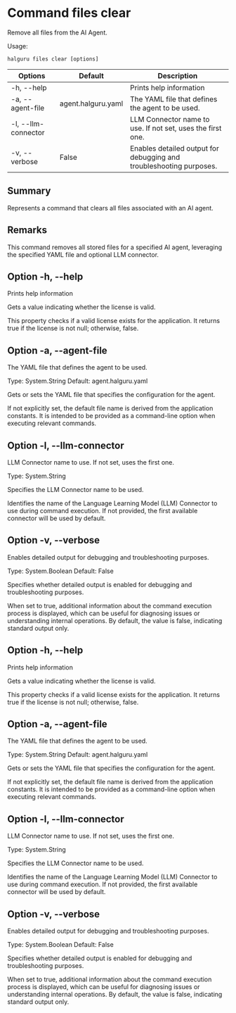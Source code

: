 # Command files clear

Remove all files from the AI Agent.

Usage:
~~~
halguru files clear [options]
~~~

| Options             | Default            | Description                                                         |
|---------------------|--------------------|---------------------------------------------------------------------|
| -h, --help          |                    | Prints help information                                             |
| -a, --agent-file    | agent.halguru.yaml | The YAML file that defines the agent to be used.                    |
| -l, --llm-connector |                    | LLM Connector name to use. If not set, uses the first one.          |
| -v, --verbose       | False              | Enables detailed output for debugging and troubleshooting purposes. |

## Summary

Represents a command that clears all files associated with an AI agent.

## Remarks

This command removes all stored files for a specified AI agent, leveraging the specified YAML file and optional LLM connector.

## Option -h, --help

Prints help information


Gets a value indicating whether the license is valid.

This property checks if a valid license exists for the application. It returns true if the license is not null; otherwise, false.

## Option -a, --agent-file

The YAML file that defines the agent to be used.

Type: System.String
Default: agent.halguru.yaml

Gets or sets the YAML file that specifies the configuration for the agent.

If not explicitly set, the default file name is derived from the application constants. It is intended to be provided as a command-line option when executing relevant commands.

## Option -l, --llm-connector

LLM Connector name to use. If not set, uses the first one.

Type: System.String

Specifies the LLM Connector name to be used.

Identifies the name of the Language Learning Model (LLM) Connector to use during command execution. If not provided, the first available connector will be used by default.

## Option -v, --verbose

Enables detailed output for debugging and troubleshooting purposes.

Type: System.Boolean
Default: False

Specifies whether detailed output is enabled for debugging and troubleshooting purposes.

When set to true, additional information about the command execution process is displayed, which can be useful for diagnosing issues or understanding internal operations. By default, the value is false, indicating standard output only.

## Option -h, --help

Prints help information


Gets a value indicating whether the license is valid.

This property checks if a valid license exists for the application. It returns true if the license is not null; otherwise, false.

## Option -a, --agent-file

The YAML file that defines the agent to be used.

Type: System.String
Default: agent.halguru.yaml

Gets or sets the YAML file that specifies the configuration for the agent.

If not explicitly set, the default file name is derived from the application constants. It is intended to be provided as a command-line option when executing relevant commands.

## Option -l, --llm-connector

LLM Connector name to use. If not set, uses the first one.

Type: System.String

Specifies the LLM Connector name to be used.

Identifies the name of the Language Learning Model (LLM) Connector to use during command execution. If not provided, the first available connector will be used by default.

## Option -v, --verbose

Enables detailed output for debugging and troubleshooting purposes.

Type: System.Boolean
Default: False

Specifies whether detailed output is enabled for debugging and troubleshooting purposes.

When set to true, additional information about the command execution process is displayed, which can be useful for diagnosing issues or understanding internal operations. By default, the value is false, indicating standard output only.